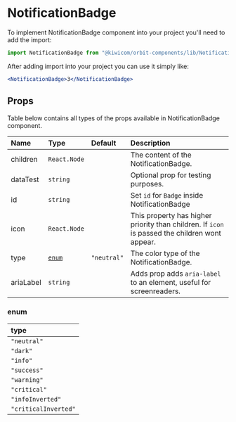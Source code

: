# NotificationBadge

To implement NotificationBadge component into your project you'll need to add the import:

```jsx
import NotificationBadge from "@kiwicom/orbit-components/lib/NotificationBadge";
```

After adding import into your project you can use it simply like:

```jsx
<NotificationBadge>3</NotificationBadge>
```

## Props

Table below contains all types of the props available in NotificationBadge component.

| Name      | Type            | Default     | Description                                                                                    |
| :-------- | :-------------- | :---------- | :--------------------------------------------------------------------------------------------- |
| children  | `React.Node`    |             | The content of the NotificationBadge.                                                          |
| dataTest  | `string`        |             | Optional prop for testing purposes.                                                            |
| id        | `string`        |             | Set `id` for `Badge` inside NotificationBadge                                                  |
| icon      | `React.Node`    |             | This property has higher priority than children. If `icon` is passed the children wont appear. |
| type      | [`enum`](#enum) | `"neutral"` | The color type of the NotificationBadge.                                                       |
| ariaLabel | `string`        |             | Adds prop adds `aria-label` to an element, useful for screenreaders.                           |

### enum

| type                 |
| :------------------- |
| `"neutral"`          |
| `"dark"`             |
| `"info"`             |
| `"success"`          |
| `"warning"`          |
| `"critical"`         |
| `"infoInverted"`     |
| `"criticalInverted"` |
